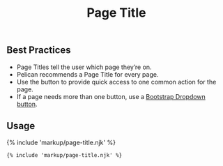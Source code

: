 ﻿---
title: Page Title
summary: The Page Title block explains the purpose of a page.
tags: components
layout: guide
eleventyNavigation:
  key: Page Title
  parent: Components
  order: 220
  excerpt: The Page Title block explains the purpose of a page.
  img: /img/illustrations/illus-page-title.svg
---

## Best Practices

- Page Titles tell the user which page they’re on.
- Pelican recommends a Page Title for every page.
- Use the button to provide quick access to one common action for the page.
- If a page needs more than one button, use a <a href="https://getbootstrap.com/docs/4.6/components/dropdowns/#single-button" target="_blank">Bootstrap Dropdown button</a>.

## Usage

{% include 'markup/page-title.njk' %}

``` html
{% include 'markup/page-title.njk' %}
```
